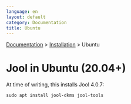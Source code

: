 ```yaml
---
language: en
layout: default
category: Documentation
title: Ubuntu
---
```


[Documentation](documentation.html) > [Installation](documentation.html#installation) > Ubuntu

# Jool in Ubuntu (20.04+)

At time of writing, this installs Jool 4.0.7:

	sudo apt install jool-dkms jool-tools
